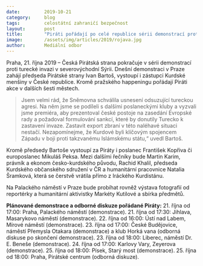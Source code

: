 ```yaml
---
date:         2019-10-21
category:     blog
tags:         celostátní zahraničí bezpečnost
layout:       post
title:        "Piráti pořádají po celé republice sérii demonstrací proti turecké invazi"
image:        /assets/img/articles/2019/rojava.jpg
author:       Mediální odbor
---
```




Praha, 21. října 2019 – Česká Pirátská strana pokračuje v sérii demonstrací proti turecké invazi v severovýchodní Sýrii. Dnešní demonstraci v Praze zahájí předseda Pirátské strany Ivan Bartoš, vystoupí i zástupci Kurdské menšiny v České republice. Kromě pražského happeningu pořádají Piráti akce v dalších šesti městech. 

> Jsem velmi rád, že Sněmovna schválila usnesení odsuzující tureckou agresi. Na něm jsme se podíleli s dalšími poslaneckými kluby a vyzvali jsme premiéra, aby prezentoval české postoje na zasedání Evropské rady a požadoval formulování sankcí, které by donutily Turecko k zastavení invaze. Zastavit export zbraní v této naléhavé situaci nestačí. Nezapomínejme, že Kurdové byli klíčovým spojencem Západu v boji proti takzvanému Islámskému státu,“ uvedl Bartoš.

Kromě předsedy Bartoše vystoupí za Piráty i poslanec František Kopřiva či europoslanec Mikuláš Peksa. Mezi dalšími řečníky bude Martin Karim, právník a ekonom česko-kurdského původu, Rachid Khalil, předseda Kurdského občanského sdružení v ČR a humanitární pracovnice Natalia Šramková, která se čerstvě vrátila přímo z Iráckého Kurdistánu.

Na Palackého náměstí v Praze bude probíhat rovněž výstava fotografií od reportérky a humanitární aktivistky Markéty Kutilové a sbírka předmětů. 

 

**Plánované demonstrace a odborné diskuze pořádané Piráty:**
21. října od 17:00: Praha, Palackého náměstí (demonstrace).
21. října od 17:30: Jihlava, Masarykovo náměstí (demonstrace).
22. října od 16:00: Ústí nad Labem, Mírové náměstí (demonstrace).
23. října od 17:00: České Budějovice, náměstí Přemysla Otakara (demonstrace) a klub Horká vana (odborná diskuse po skončení demonstrace).
23. října od 18:00: Liberec, náměstí Dr. E. Beneše (demonstrace).
24. října od 17:00: Karlovy Vary, Zeyerova (demonstrace).
25. října od 18:00: Písek, Starý most (demonstrace).
25. října od 18:00: Praha, Pirátské centrum (odborná diskuze).
